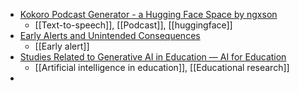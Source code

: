 - [Kokoro Podcast Generator - a Hugging Face Space by ngxson](https://huggingface.co/spaces/ngxson/kokoro-podcast-generator)
	- [[Text-to-speech]], [[Podcast]], [[huggingface]]
- [Early Alerts and Unintended Consequences](https://onedtech.philhillaa.com/p/early-alerts-and-unintended-consequences)
	- [[Early alert]]
- [Studies Related to Generative AI in Education — AI for Education](https://www.aiforeducation.io/ai-resources/studies-related-to-generative-ai-in-education)
	- [[Artificial intelligence in education]], [[Educational research]]
-